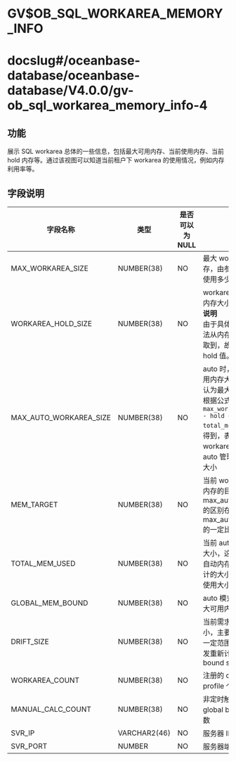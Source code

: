 GV$OB_SQL_WORKAREA_MEMORY_INFO
===================================================

# docslug#/oceanbase-database/oceanbase-database/V4.0.0/gv-ob_sql_workarea_memory_info-4

**功能**
---------------------------

展示 SQL workarea 总体的一些信息，包括最大可用内存、当前使用内存、当前 hold 内存等。通过该视图可以知道当前租户下 workarea 的使用情况，例如内存利用率等。

**字段说明**
-----------------------------

|        **字段名称**        |   **类型**   | **是否可以为 NULL** |                                                                **描述**                                                                |
|------------------------|------------|----------------|--------------------------------------------------------------------------------------------------------------------------------------|
| MAX_WORKAREA_SIZE      | NUMBER(38) | NO             | 最大 workarea 内存，由参数决定可以使用多少内存                                                                                                         |
| WORKAREA_HOLD_SIZE     | NUMBER(38) | NO             | workarea 当前 hold 内存大小 <br>**说明**<br>  由于具体的使用量无法从内存管理模块获取到，故只能获取 hold 值。                                     |
| MAX_AUTO_WORKAREA_SIZE | NUMBER(38) | NO             | auto 时，预计最大可用内存大小 可以简单认为最大可用内存会根据公式 `max_work_area_size - hold + total_mem_used`计算得到，表示当前workarea情况下，auto 管理的最大内存大小 |
| MEM_TARGET             | NUMBER(38) | NO             | 当前 workarea 可用内存的目标大小，与max_auto_work_area 的区别在于该值是 max_auto_work_area 的一定比例                                                          |
| TOTAL_MEM_USED         | NUMBER(38) | NO             | 当前 auto 内存的使用大小，这里是由 SQL 自动内存管理模块统计的大小，不是真正使用大小                                                                                      |
| GLOBAL_MEM_BOUND       | NUMBER(38) | NO             | auto 模式下，全局最大可用内存大小                                                                                                                  |
| DRIFT_SIZE             | NUMBER(38) | NO             | 当前需求内存变化大小，主要用来当波动一定范围，会自动触发重新计算 global bound size                                                                                   |
| WORKAREA_COUNT         | NUMBER(38) | NO             | 注册的 operator profile 个数                                                                                                              |
| MANUAL_CALC_COUNT      | NUMBER(38) | NO             | 非定时触发的计算 global bound size 次数                                                                                                        |
| SVR_IP                 | VARCHAR2(46)   | NO             | 服务器 IP 地址   |
| SVR_PORT               | NUMBER   | NO             | 服务器端口号   |